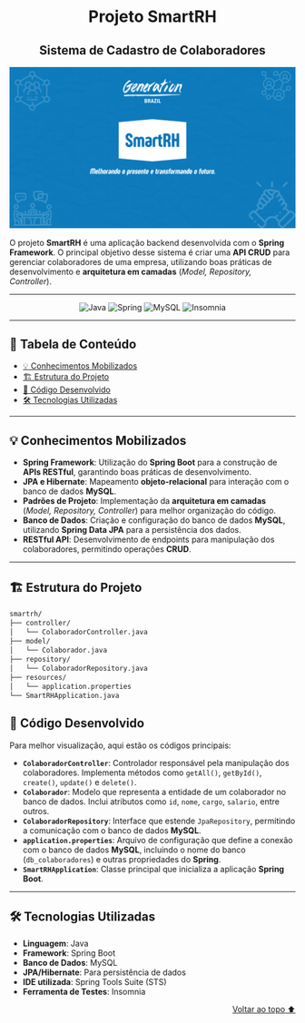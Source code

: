 <div align='center', id='topo'/>

# Projeto SmartRH
## Sistema de Cadastro de Colaboradores

</div>

![Descrição da imagem](https://raw.githubusercontent.com/willaevangelista/smart-rh_java/main/src/main/resources/img/SmartRH.png)

O projeto **SmartRH** é uma aplicação backend desenvolvida com o **Spring Framework**. O principal objetivo desse sistema é criar uma **API CRUD** para gerenciar colaboradores de uma empresa, utilizando boas práticas de desenvolvimento e **arquitetura em camadas** (*Model, Repository, Controller*).

******

<div align='center'/>

  ![Java](https://a11ybadges.com/badge?logo=java)
  ![Spring](https://a11ybadges.com/badge?logo=spring)
  ![MySQL](https://a11ybadges.com/badge?logo=mysql)
  ![Insomnia](https://a11ybadges.com/badge?logo=insomnia)
</div>


******

## 📖 Tabela de Conteúdo
- [💡 Conhecimentos Mobilizados](#conhecimentosMobilizados)
- [🏗️ Estrutura do Projeto](#estruturaDoProjeto)
- [📂 Código Desenvolvido](#codigoDesenvolvido)
- [🛠️ Tecnologias Utilizadas](#tecnologiasUtilizadas)

---

<div id='conhecimentosMobilizados'/> 

## 💡 Conhecimentos Mobilizados

- **Spring Framework**: Utilização do **Spring Boot** para a construção de **APIs RESTful**, garantindo boas práticas de desenvolvimento.
- **JPA e Hibernate**: Mapeamento **objeto-relacional** para interação com o banco de dados **MySQL**.
- **Padrões de Projeto**: Implementação da **arquitetura em camadas** (*Model, Repository, Controller*) para melhor organização do código.
- **Banco de Dados**: Criação e configuração do banco de dados **MySQL**, utilizando **Spring Data JPA** para a persistência dos dados.
- **RESTful API**: Desenvolvimento de endpoints para manipulação dos colaboradores, permitindo operações **CRUD**.

---

<div id='estruturaDoProjeto'/> 

## 🏗️ Estrutura do Projeto

```
smartrh/
├── controller/
│   └── ColaboradorController.java
├── model/
│   └── Colaborador.java
├── repository/
│   └── ColaboradorRepository.java
├── resources/
│   └── application.properties
└── SmartRHApplication.java
```

<div id='codigoDesenvolvido'/> 

## 📂 Código Desenvolvido

Para melhor visualização, aqui estão os códigos principais:

- **`ColaboradorController`**: Controlador responsável pela manipulação dos colaboradores. Implementa métodos como `getAll()`, `getById()`, `create()`, `update()` e `delete()`.  
- **`Colaborador`**: Modelo que representa a entidade de um colaborador no banco de dados. Inclui atributos como `id`, `nome`, `cargo`, `salario`, entre outros.  
- **`ColaboradorRepository`**: Interface que estende `JpaRepository`, permitindo a comunicação com o banco de dados **MySQL**.  
- **`application.properties`**: Arquivo de configuração que define a conexão com o banco de dados **MySQL**, incluindo o nome do banco (`db_colaboradores`) e outras propriedades do **Spring**.  
- **`SmartRHApplication`**: Classe principal que inicializa a aplicação **Spring Boot**.  

---

<div id='tecnologiasUtilizadas'/> 

## 🛠️ Tecnologias Utilizadas

- **Linguagem**: Java  
- **Framework**: Spring Boot  
- **Banco de Dados**: MySQL  
- **JPA/Hibernate**: Para persistência de dados  
- **IDE utilizada**: Spring Tools Suite (STS)
- **Ferramenta de Testes**: Insomnia

<div align='right'>
  
  [Voltar ao topo ⬆️](#topo)

</div>
